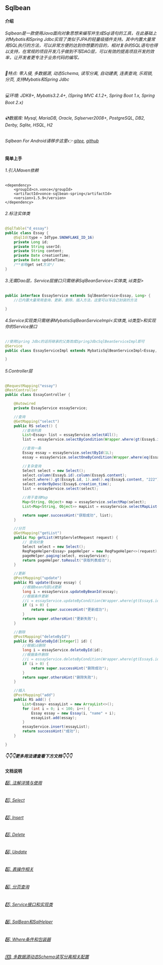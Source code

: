 ## Sqlbean
#### 介绍
###### Sqlbean是一款使用Java面向对象思想来编写并生成Sql语句的工具，在此基础上对Mybatis和Spring Jdbc实现了类似于JPA的轻量级插件支持。其中内置大量常用SQL执行的方法，可以非常方便的达到你想要的目的，相对复杂的SQL语句也得以支持，在常规的项目开发几乎做到不写DAO层，可以有效的提高项目开发的效率，让开发者更专注于业务代码的编写。
 
###### 🚀特点: 零入侵, 多数据源, 动态Schema, 读写分离, 自动建表, 连表查询, 乐观锁, 分页, 支持Mybatis和Spring Jdbc
###### 💻环境: JDK8+, Mybatis3.2.4+, (Spring MVC 4.1.2+, Spring Boot 1.x, Spring Boot 2.x)
###### 💿数据库: Mysql, MariaDB, Oracle, Sqlserver2008+, PostgreSQL, DB2, Derby, Sqlite, HSQL, H2

###### Sqlbean For Android请移步这里👉 [gitee](https://gitee.com/iJovi/vonce-sqlbean-android "vonce-sqlbean-android"), [github](https://github.com/Jovilam77/vonce-sqlbean-android "vonce-sqlbean-android")


#### 简单上手
###### 1.引入Maven依赖
	<dependency>
		<groupId>cn.vonce</groupId>
		<artifactId>vonce-sqlbean-spring</artifactId>
		<version>1.5.9</version>
	</dependency>
###### 2.标注实体类
```java
@SqlTable("d_essay")
public class Essay {
    @SqlId(type = IdType.SNOWFLAKE_ID_16)
    private Long id;
    private String userId;
    private String content;
    private Date creationTime;
    private Date updateTime;
    /**省略get set方法*/
}
```
###### 3.无需Dao层，Service层接口只需继承SqlBeanService<实体类, id类型>

```java
public interface EssayService extends SqlBeanService<Essay, Long> {
    //已内置大量常用查询、更新、删除、插入方法，这里可以写自己封装的方法

}
```
###### 4.Service实现类只需继承MybatisSqlBeanServiceImpl<实体类, id类型>和实现你的Service接口
```java
//使用Spring Jdbc的话将继承的父类改成SpringJdbcSqlBeanServiceImpl即可
@Service
public class EssayServiceImpl extends MybatisSqlBeanServiceImpl<Essay, Long> implements EssayService {

}
```
###### 5.Controller层
```java
@RequestMapping("essay")
@RestController
public class EssayController {

    @Autowired
    private EssayService essayService;

    //查询
    @GetMapping("select")
    public RS select() {
        //查询列表
        List<Essay> list = essayService.selectAll();
        list = essayService.selectByCondition(Wrapper.where(gt(Essay$.id, 10)).and(lt(Essay$.id, 20)));

        //查询一条
        Essay essay = essayService.selectById(1L);
        essay = essayService.selectOneByCondition(Wrapper.where(eq(Essay$.id, 333)));

        //复杂查询
        Select select = new Select();
        select.column(Essay$.id).column(Essay$.content);
        select.where().gt(Essay$.id, 1).and().eq(Essay$.content, "222");
        select.orderByDesc(Essay$.creation_time);
        list = essayService.select(select);

        //用于查询Map
        Map<String, Object> map = essayService.selectMap(select);
        List<Map<String, Object>> mapList = essayService.selectMapList(select);

        return super.successHint("获取成功", list);
    }

    //分页
    @GetMapping("getList")
    public Map getList(HttpServletRequest request) {
        // 查询对象
        Select select = new Select();
        ReqPageHelper<Essay> pageHelper = new ReqPageHelper<>(request);
        pageHelper.paging(select, essayService);
        return pageHelper.toResult("获取列表成功");
    }

    //更新
    @PostMapping("update")
    public RS update(Essay essay) {
        //根据bean内部id更新
        long i = essayService.updateByBeanId(essay);
        //根据条件更新
        //i = essayService.updateByCondition(Wrapper.where(gt(Essay$.id, 1)).and(eq(Essay$.content, "222")));
        if (i > 0) {
            return super.successHint("更新成功");
        }
        return super.othersHint("更新失败");
    }

    //删除
    @PostMapping("deleteById")
    public RS deleteById(Integer[] id) {
        //根据id删除
        long i = essayService.deleteById(id);
        //根据条件删除
        //i = essayService.deleteByCondition(Wrapper.where(gt(Essay$.id, 1)).and(eq(Essay$.content, "222")));
        if (i > 0) {
            return super.successHint("删除成功");
        }
        return super.othersHint("删除失败");
    }

    //插入
    @PostMapping("add")
    public RS add() {
        List<Essay> essayList = new ArrayList<>();
        for (int i = 0; i < 100; i++) {
            Essay essay = new Essay(i, "name" + i);
            essayList.add(essay);
        }
        essayService.insert(essayList);
        return successHint("成功");
    }

}
```


##### 👇👇👇更多用法请查看下方文档👇👇👇

#### 文档说明

###### [0️⃣. 注解详情与使用](doc/Annotation.md "注解详情与使用")
###### [1️⃣. Select](doc/Select.md "Select")
###### [2️⃣. Insert](doc/Insert.md "Insert")
###### [3️⃣. Delete](doc/Delete.md "Delete")
###### [4️⃣. Update](doc/Update.md "Update")
###### [5️⃣. 表操作相关](doc/Table.md "表操作相关")
###### [6️⃣. 分页查询](doc/Paging.md "分页查询")
###### [7️⃣. Service接口和实现类](doc/Interface.md "Service接口和实现类")
###### [8️⃣. SqlBean和SqlHelper](doc/SqlHelper.md "SqlBean和SqlHelper")
###### [9️⃣. Where条件和包装器](doc/Where.md "Where条件和包装器")
###### [🔟. 多数据源动态Schema读写分离相关配置](doc/DataSourceConfig.md "多数据源动态Schema读写分离相关配置")
